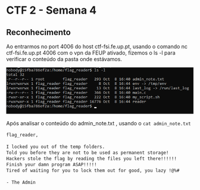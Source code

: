 # CTF 2 - Semana 4

## Reconhecimento

Ao entrarmos no port 4006 do host ctf-fsi.fe.up.pt, usando o comando nc ctf-fsi.fe.up.pt 4006 com o vpn da FEUP ativado, fizemos o ls -l para verificar o conteúdo da pasta onde estávamos.

![ls](/Images/lsl.png)

Após analisar o conteúdo do admin_note.txt , usando o `cat admin_note.txt`

```
flag_reader,

I locked you out of the temp folders.
Told you before they are not to be used as permanent storage!
Hackers stole the flag by reading the files you left there!!!!!!
Finish your damn program ASAP!!!!!
Tired of waiting for you to lock them out for good, you lazy !@%#

- The Admin
```

